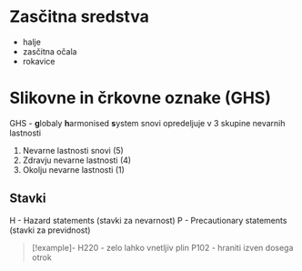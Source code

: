 # Zasčitna sredstva
- halje
- zasčitna očala
- rokavice
# Slikovne in črkovne oznake (GHS)
GHS - **g**lobaly **h**armonised **s**ystem
snovi opredeljuje v 3 skupine nevarnih lastnosti

1. Nevarne lastnosti snovi (5)
2. Zdravju nevarne lastnosti (4)
3. Okolju nevarne lastnosti (1)

## Stavki
H - Hazard statements (stavki za nevarnost)
P - Precautionary statements (stavki za previdnost)
> [!example]-
> H220 - zelo lahko vnetljiv plin
> P102 - hraniti izven dosega otrok